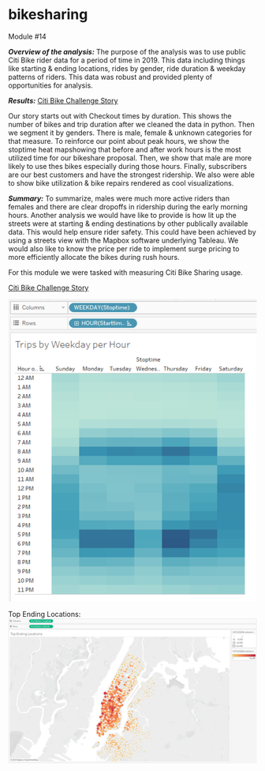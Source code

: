 # bikesharing
Module #14

***Overview of the analysis:*** The purpose of the analysis was to use public Citi Bike rider data for a period of time in 2019. This data including things like starting & ending locations, rides by gender, ride duration & weekday patterns of riders. This data was robust and provided plenty of opportunities for analysis.

***Results:*** [Citi Bike Challenge Story](https://public.tableau.com/app/profile/patrick.dobry/viz/Deliverable3Challenge/CitiBikeChallengeStory?publish=yes)

Our story starts out with Checkout times by duration. This shows the number of bikes and trip duration after we cleaned the data in python. Then we segment it by genders. There is male, female & unknown categories for that measure. To reinforce our point about peak hours, we show the stoptime heat mapshowing that before and after work hours is the most utilized time for our bikeshare proposal. Then, we show that male are more likely to use thes bikes especially during those hours. Finally, subscribers are our best customers and have the strongest ridership. We also were able to show bike utilization & bike repairs rendered as cool visualizations. 

***Summary:*** To summarize, males were much more active riders than females and there are clear dropoffs in ridership during the early morning hours. Another analysis we would have like to provide is how lit up the streets were at starting & ending destinations by other publically available data. This would help ensure rider safety. This could have been achieved by using a streets view with the Mapbox software underlying Tableau. We would also like to know the price per ride to implement surge pricing to more efficiently allocate the bikes during rush hours. 

For this module we were tasked with measuring Citi Bike Sharing usage. 

[Citi Bike Challenge Story](https://public.tableau.com/app/profile/patrick.dobry/viz/Deliverable3Challenge/CitiBikeChallengeStory?publish=yes)

![Example:](https://github.com/PDob02/bikesharing/blob/main/Weekday_Hours.png)

Top Ending Locations:
![Example:](https://github.com/PDob02/bikesharing/blob/main/Top_Ending_Locations.png)